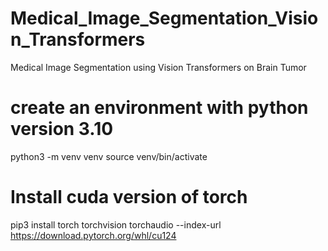 # Medical_Image_Segmentation_Vision_Transformers
Medical Image Segmentation using Vision Transformers on Brain Tumor

# create an environment with python version 3.10
python3 -m venv venv
source venv/bin/activate

# Install cuda version of torch
pip3 install torch torchvision torchaudio --index-url https://download.pytorch.org/whl/cu124


